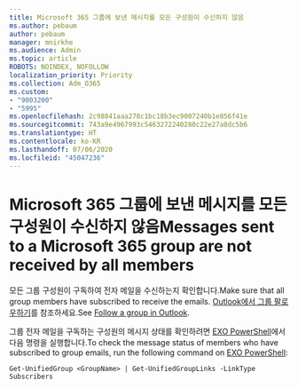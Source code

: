 ```yaml
---
title: Microsoft 365 그룹에 보낸 메시지를 모든 구성원이 수신하지 않음
ms.author: pebaum
author: pebaum
manager: mnirkhe
ms.audience: Admin
ms.topic: article
ROBOTS: NOINDEX, NOFOLLOW
localization_priority: Priority
ms.collection: Adm_O365
ms.custom:
- "9003200"
- "5995"
ms.openlocfilehash: 2c98841aaa278c1bc18b3ec9007240b1e856f41e
ms.sourcegitcommit: 743a9e4967993c5463272240280c22e27a8dc5b6
ms.translationtype: HT
ms.contentlocale: ko-KR
ms.lasthandoff: 07/06/2020
ms.locfileid: "45047236"
---
```

# <a name="messages-sent-to-a-microsoft-365-group-are-not-received-by-all-members"></a><span data-ttu-id="3c42f-102">Microsoft 365 그룹에 보낸 메시지를 모든 구성원이 수신하지 않음</span><span class="sxs-lookup"><span data-stu-id="3c42f-102">Messages sent to a Microsoft 365 group are not received by all members</span></span>

<span data-ttu-id="3c42f-103">모든 그룹 구성원이 구독하여 전자 메일을 수신하는지 확인합니다.</span><span class="sxs-lookup"><span data-stu-id="3c42f-103">Make sure that all group members have subscribed to receive the emails.</span></span> <span data-ttu-id="3c42f-104">[Outlook에서 그룹 팔로우하기](https://support.microsoft.com/office/e147fc19-f548-4cd2-834f-80c6235b7c36)를 참조하세요.</span><span class="sxs-lookup"><span data-stu-id="3c42f-104">See [Follow a group in Outlook](https://support.microsoft.com/office/e147fc19-f548-4cd2-834f-80c6235b7c36).</span></span>  

<span data-ttu-id="3c42f-105">그룹 전자 메일을 구독하는 구성원의 메시지 상태를 확인하려면 [EXO PowerShell](https://docs.microsoft.com/powershell/exchange/connect-to-exchange-online-powershell?view=exchange-ps)에서 다음 명령을 실행합니다.</span><span class="sxs-lookup"><span data-stu-id="3c42f-105">To check the message status of members who have subscribed to group emails, run the following command on [EXO PowerShell](https://docs.microsoft.com/powershell/exchange/connect-to-exchange-online-powershell?view=exchange-ps):</span></span>

`Get-UnifiedGroup <GroupName> | Get-UnifiedGroupLinks -LinkType Subscribers`
